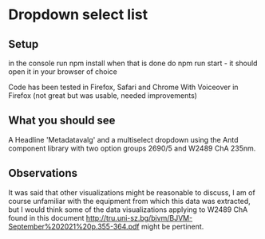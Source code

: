 # Dropdown select list

## Setup

in the console run npm install
when that is done do npm run start - it should open it in your browser of choice

Code has been tested in Firefox, Safari and Chrome
With Voiceover in Firefox (not great but was usable, needed improvements)

## What you should see

A Headline 'Metadatavalg' and a multiselect dropdown using the Antd component library with two option groups 2690/5 and W2489 ChA 235nm. 


## Observations 

It was said that other visualizations might be reasonable to discuss, I am of course unfamiliar with the equipment from which this data was extracted, but I would think some of the data visualizations applying to W2489 ChA found in this document http://tru.uni-sz.bg/bjvm/BJVM-September%202021%20p.355-364.pdf might be pertinent. 
